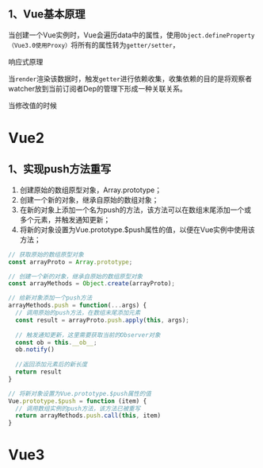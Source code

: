 ## 1、Vue基本原理

​	当创建一个Vue实例时，Vue会遍历data中的属性，使用`Object.defineProperty（Vue3.0使用Proxy）`将所有的属性转为`getter/setter`，





响应式原理

当`render`渲染该数据时，触发`getter`进行依赖收集，收集依赖的目的是将观察者watcher放到当前订阅者Dep的管理下形成一种关联关系。

当修改值的时候





# Vue2

## 1、实现push方法重写

1. 创建原始的数组原型对象，Array.prototype；
2. 创建一个新的对象，继承自原始的数组对象；
3. 在新的对象上添加一个名为push的方法，该方法可以在数组末尾添加一个或多个元素，并触发通知更新；
4. 将新的对象设置为Vue.prototype.$push属性的值，以便在Vue实例中使用该方法；

```js
// 获取原始的数组原型对象
const arrayProto = Array.prototype;

// 创建一个新的对象，继承自原始的数组原型对象
const arrayMethods = Object.create(arrayProto);

// 给新对象添加一个push方法
arrayMethods.push = function(...args) {
  // 调用原始的push方法，在数组末尾添加元素
  const result = arrayProto.push.apply(this, args);
  
  // 触发通知更新，这里需要获取当前的Observer对象
  const ob = this.__ob__;
  ob.notify()
  
  //返回添加元素后的新长度 
  return result
}

// 将新对象设置为Vue.prototype.$push属性的值
Vue.prototype.$push = function (item) {
  // 调用数组实例的push方法，该方法已被重写
  return arrayMethods.push.call(this, item)
}
```





# Vue3